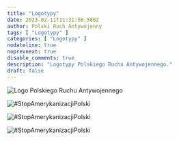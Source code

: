 ```yaml
---
title: "Logotypy"
date: 2023-02-11T11:31:56.580Z
author: Polski Ruch Antywojenny
tags: [ "Logotypy" ]
categories: [ "Logotypy" ]
nodateline: true
noprevnext: true
disable_comments: true
description: "Logotypy Polskiego Ruchu Antywojennego."
draft: false
---
```


![Logo Polskiego Ruchu Antywojennego](/PRA.jpeg)

![#StopAmerykanizacjiPolski](/SAP-1.jpeg)

![#StopAmerykanizacjiPolski](/SAP2.jpeg)

![#StopAmerykanizacjiPolski](/SAP3.jpeg)
